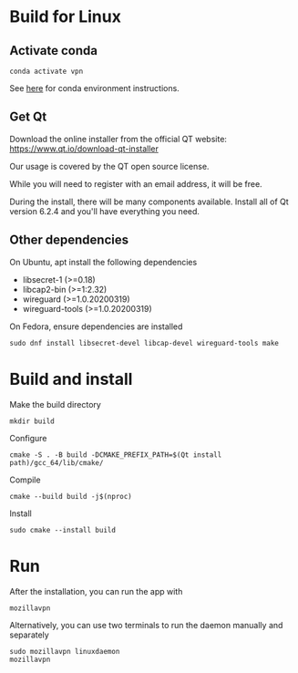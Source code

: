 # Build for Linux

## Activate conda

`conda activate vpn`

See [here](./index.md#conda) for conda environment instructions.

## Get Qt

Download the online installer from the official QT website: https://www.qt.io/download-qt-installer

Our usage is covered by the QT open source license.

While you will need to register with an email address, it will be free.

During the install, there will be many components available.
Install all of Qt version 6.2.4 and you'll have everything you need.

## Other dependencies

On Ubuntu, apt install the following dependencies

* libsecret-1 (>=0.18)
* libcap2-bin (>=1:2.32)
* wireguard (>=1.0.20200319)
* wireguard-tools (>=1.0.20200319)

On Fedora, ensure dependencies are installed

    sudo dnf install libsecret-devel libcap-devel wireguard-tools make

# Build and install

Make the build directory

    mkdir build

Configure

    cmake -S . -B build -DCMAKE_PREFIX_PATH=$(Qt install path)/gcc_64/lib/cmake/

Compile

    cmake --build build -j$(nproc)

Install

    sudo cmake --install build

# Run

After the installation, you can run the app with

    mozillavpn


Alternatively, you can use two terminals to run the daemon manually and separately

    sudo mozillavpn linuxdaemon
    mozillavpn
